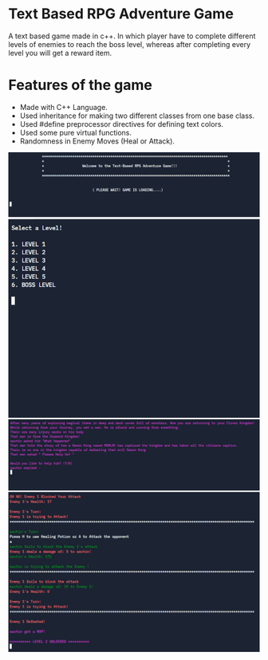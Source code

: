 # Text Based RPG Adventure Game
A text based game made in c++. In which player have to complete different levels of enemies to reach the boss level, whereas after completing every level you will get a reward item.

# Features of the game
- Made with C++ Language.
- Used inheritance for making two different classes from one base class.
- Used #define preprocessor directives for defining text colors.
- Used some pure virtual functions.
- Randomness in Enemy Moves (Heal or Attack).


![](Images/1.png)
![](Images/2.png)
![](Images/3.png)
![](Images/4.png)
